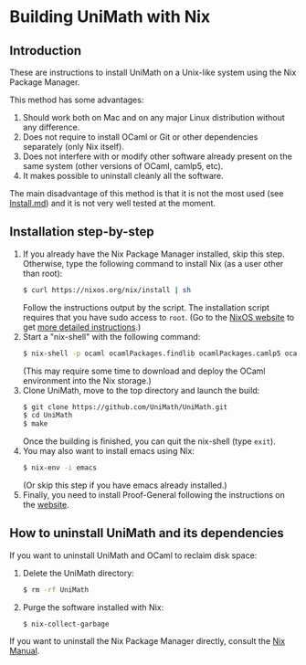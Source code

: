 Building UniMath with Nix
=====================================

## Introduction

These are instructions to install UniMath on a Unix-like system using
the Nix Package Manager.

This method has some advantages:
1. Should work both on Mac and on any major Linux distribution without
   any difference.
2. Does not require to install OCaml or Git or other dependencies
   separately (only Nix itself).
3. Does not interfere with or modify other software already present on
   the same system (other versions of OCaml, camlp5, etc).
4. It makes possible to uninstall cleanly all the software.

The main disadvantage of this method is that it is not the most used
(see [Install.md](./Install.md))
and it is not very well tested at the moment.

## Installation step-by-step

1. If you already have the Nix Package Manager installed, skip this step.
   Otherwise, type the following command to install Nix
   (as a user other than root):
   ```bash
   $ curl https://nixos.org/nix/install | sh
   ```
   Follow the instructions output by the script.
   The installation script requires that you have sudo access to `root`.
   (Go to the [NixOS website](https://nixos.org) to get
   [more detailed instructions](https://nixos.org/nix/download.html).)
2. Start a "nix-shell" with the following command:
   ```bash
   $ nix-shell -p ocaml ocamlPackages.findlib ocamlPackages.camlp5 ocamlPackages.num gnumake git
   ```
   (This may require some time to download and deploy the OCaml
   environment into the Nix storage.)
3. Clone UniMath, move to the top directory and launch the build:
   ```bash
   $ git clone https://github.com/UniMath/UniMath.git
   $ cd UniMath
   $ make
   ```
   Once the building is finished, you can quit the nix-shell (type `exit`).
4. You may also want to install emacs using Nix:
   ```bash
   $ nix-env -i emacs
   ```
   (Or skip this step if you have emacs already installed.)
5. Finally, you need to install Proof-General following the instructions
   on the [website](https://proofgeneral.github.io).

## How to uninstall UniMath and its dependencies

If you want to uninstall UniMath and OCaml to reclaim disk space:
1. Delete the UniMath directory:
   ```bash
   $ rm -rf UniMath
   ```
2. Purge the software installed with Nix:
   ```
   $ nix-collect-garbage
   ```

If you want to uninstall the Nix Package Manager directly, consult the
[Nix Manual](https://nixos.org/nix/manual/#chap-installation).
